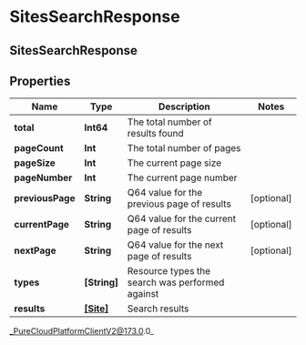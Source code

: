 # SitesSearchResponse

## SitesSearchResponse

## Properties

|Name | Type | Description | Notes|
|------------ | ------------- | ------------- | -------------|
| **total** | **Int64** | The total number of results found | |
| **pageCount** | **Int** | The total number of pages | |
| **pageSize** | **Int** | The current page size | |
| **pageNumber** | **Int** | The current page number | |
| **previousPage** | **String** | Q64 value for the previous page of results | [optional] |
| **currentPage** | **String** | Q64 value for the current page of results | [optional] |
| **nextPage** | **String** | Q64 value for the next page of results | [optional] |
| **types** | **[String]** | Resource types the search was performed against | |
| **results** | [**[Site]**]([Site]) | Search results | |



_PureCloudPlatformClientV2@173.0.0_
